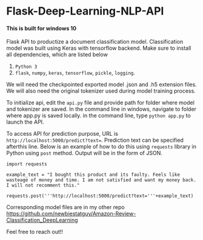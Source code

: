 # Flask-Deep-Learning-NLP-API

#### This is built for windows 10

Flask API to productize a document classification model. Classification model was built using Keras with tensorflow backend.
Make sure to install all dependencies, which are listed below
1) `Python 3`
2) `flask`, `numpy`, `keras`, `tensorflow`, `pickle`, `logging`.

We will need the checkpointed exported model .json and .h5 extension files. We will also need the original tokenizer used during model training process.

To initialize api, edit the `api.py` file and provide path for folder where model and tokenizer are saved. In the command line in windows, navigate to folder where app.py is saved locally. in the command line, type `python app.py` to launch the API.

To access API for prediction purpose, URL is `http://localhost:5000/predict?text=`. Prediction text can be specified afterthis line. Below is an example of how to do this using `requests` library in Python using `post` method. Output will be in the form of JSON.

`import requests`

`example_text = "I bought this product and its faulty. Feels like wasteage of money and time. I am not satisfied and want my money back. I will not recomment this."`

`requests.post('''http://localhost:5000/predict?text='''+example_text)`

Corresponding model files are in my other repo https://github.com/newbiestatguy/Amazon-Review-Classification_DeepLearning

Feel free to reach out!!
